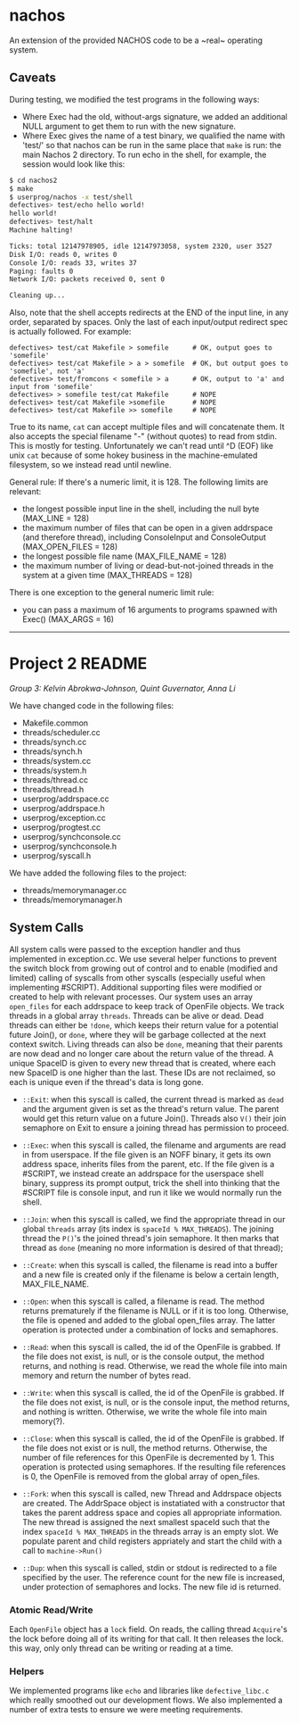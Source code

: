 # nachos

An extension of the provided NACHOS code to be a ~real~ operating system.

## Caveats

During testing, we modified the test programs in the following ways:

  - Where Exec had the old, without-args signature, we added an additional NULL
    argument to get them to run with the new signature.
  - Where Exec gives the name of a test binary, we qualified the name with
    'test/' so that nachos can be run in the same place that `make` is run: the
    main Nachos 2 directory. To run echo in the shell, for example, the session
    would look like this:

```bash
$ cd nachos2
$ make
$ userprog/nachos -x test/shell
defectives> test/echo hello world!
hello world!
defectives> test/halt
Machine halting!

Ticks: total 12147978905, idle 12147973058, system 2320, user 3527
Disk I/O: reads 0, writes 0
Console I/O: reads 33, writes 37
Paging: faults 0
Network I/O: packets received 0, sent 0

Cleaning up...
```

Also, note that the shell accepts redirects at the END of the input line, in
any order, separated by spaces. Only the last of each input/output redirect
spec is actually followed. For example:

```
defectives> test/cat Makefile > somefile      # OK, output goes to 'somefile'
defectives> test/cat Makefile > a > somefile  # OK, but output goes to 'somefile', not 'a'
defectives> test/fromcons < somefile > a      # OK, output to 'a' and input from 'somefile'
defectives> > somefile test/cat Makefile      # NOPE
defectives> test/cat Makefile >somefile       # NOPE
defectives> test/cat Makefile >> somefile     # NOPE
```

True to its name, `cat` can accept multiple files and will concatenate them. It
also accepts the special filename "-" (without quotes) to read from stdin. This
is mostly for testing. Unfortunately we can't read until ^D (EOF) like unix
`cat` because of some hokey business in the machine-emulated filesystem, so we
instead read until newline.

General rule: If there's a numeric limit, it is 128. The following limits are
relevant:

  - the longest possible input line in the shell, including the null byte
    (MAX_LINE = 128)
  - the maximum number of files that can be open in a given addrspace (and
    therefore thread), including ConsoleInput and ConsoleOutput (MAX_OPEN_FILES
    = 128)
  - the longest possible file name (MAX_FILE_NAME = 128)
  - the maximum number of living or dead-but-not-joined threads in the system
    at a given time (MAX_THREADS = 128)

There is one exception to the general numeric limit rule:

  - you can pass a maximum of 16 arguments to programs spawned with Exec()
    (MAX_ARGS = 16)

---

# Project 2 README

_Group 3: Kelvin Abrokwa-Johnson, Quint Guvernator, Anna Li_

We have changed code in the following files:

  - Makefile.common
  - threads/scheduler.cc
  - threads/synch.cc
  - threads/synch.h
  - threads/system.cc
  - threads/system.h
  - threads/thread.cc
  - threads/thread.h
  - userprog/addrspace.cc
  - userprog/addrspace.h
  - userprog/exception.cc
  - userprog/progtest.cc
  - userprog/synchconsole.cc
  - userprog/synchconsole.h
  - userprog/syscall.h

We have added the following files to the project:

  - threads/memorymanager.cc
  - threads/memorymanager.h

## System Calls

All system calls were passed to the exception handler and thus implemented in
exception.cc. We use several helper functions to prevent the switch block from
growing out of control and to enable (modified and limited) calling of syscalls
from other syscalls (especially useful when implementing #SCRIPT). Additional
supporting files were modified or created to help with relevant processes. Our
system uses an array `open_files` for each addrspace to keep track of OpenFile
objects. We track threads in a global array `threads`. Threads can be alive or
dead. Dead threads can either be `!done`, which keeps their return value for a
potential future Join(), or `done`, where they will be garbage collected at the
next context switch. Living threads can also be `done`, meaning that their
parents are now dead and no longer care about the return value of the thread. A
unique SpaceID is given to every new thread that is created, where each new
SpaceID is one higher than the last. These IDs are not reclaimed, so each is
unique even if the thread's data is long gone.

- `::Exit`: when this syscall is called, the current thread is marked as `dead`
  and the argument given is set as the thread's return value. The parent would
  get this return value on a future Join(). Threads also `V()` their join semaphore
  on Exit to ensure a joining thread has permission to proceed.

- `::Exec`: when this syscall is called, the filename and arguments are read in
  from userspace. If the file given is an NOFF binary, it gets its own address
  space, inherits files from the parent, etc. If the file given is a #SCRIPT,
  we instead create an addrspace for the userspace shell binary, suppress its
  prompt output, trick the shell into thinking that the #SCRIPT file is console
  input, and run it like we would normally run the shell.

- `::Join`: when this syscall is called, we find the appropriate thread in our
  global `threads` array (its index is `spaceId % MAX_THREADS`). The joining
  thread the `P()`'s the joined thread's join semaphore. It then marks that
  thread as `done` (meaning no more information is desired of that thread);

- `::Create`: when this syscall is called, the filename is read into a
               buffer and a new file is created only if the filename
               is below a certain length, MAX_FILE_NAME.

- `::Open`: when this syscall is called, a filename is read. The method
               returns prematurely if the filename is NULL or if it is too long.
               Otherwise, the file is opened and added to the global
               open_files array. The latter operation is protected under
               a combination of locks and semaphores.

- `::Read`: when this syscall is called, the id of the OpenFile is
               grabbed. If the file does not exist, is null, or is the
               console output, the method returns, and nothing is read.
               Otherwise, we read the whole file into main memory and
               return the number of bytes read.

- `::Write`: when this syscall is called, the id of the OpenFile is
               grabbed. If the file does not exist, is null, or is the
               console input, the method returns, and nothing is written.
               Otherwise, we write the whole file into main memory(?).

- `::Close`: when this syscall is called, the id of the OpenFile is
               grabbed. If the file does not exist or is null, the
               method returns. Otherwise, the number of file
               references for this OpenFile is decremented by 1. This
               operation is protected using semaphores.
               If the resulting file references is 0, the OpenFile is
               removed from the global array of open_files.

- `::Fork`: when this syscall is called, new Thread and Addrspace objects
  are created. The AddrSpace object is instatiated with a constructor that
  takes the parent address space and copies all appropriate information. The
  new thread is assigned the next smallest spaceId such that the index
  `spaceId % MAX_THREADS` in the threads array is an empty slot. We
  populate parent and child registers appriately and start the child with a
  call to `machine->Run()`

- `::Dup`: when this syscall is called, stdin or stdout is redirected
   to a file specified by the user. The reference count for the new
   file is increased, under protection of semaphores and locks.
   The new file id is returned.


### Atomic Read/Write

Each `OpenFile` object has a `lock` field. On reads, the calling
thread `Acquire`'s the lock before doing all of its writing for that
call. It then releases the lock. this way, only only thread can
be writing or reading at a time.

### Helpers

We implemented programs like `echo` and libraries like `defective_libc.c`
which really smoothed out our development flows. We also implemented a
number of extra tests to ensure we were meeting requirements.
